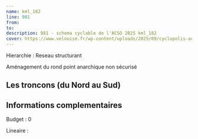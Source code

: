 ```yaml
---
name: kml_182 
line: 981
from: 
to:  
description: 981 - schema cyclable de l'ACSO 2025 kml_182 
cover: https://www.velooise.fr/wp-content/uploads/2025/09/cyclopolis-acso-default.jpg
---
```

Hierarchie : Reseau structurant

Aménagement du rond point anarchique non sécurisé

## Les troncons (du Nord au Sud)

## Informations complementaires

Budget  : 0 

Lineaire :

